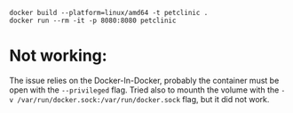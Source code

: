 ```
docker build --platform=linux/amd64 -t petclinic .   
docker run --rm -it -p 8080:8080 petclinic          
```

# Not working:
The issue relies on the Docker-In-Docker, probably the container must be open with the `--privileged` flag.
Tried also to mounth the volume with the `-v /var/run/docker.sock:/var/run/docker.sock` flag, but it did not work.